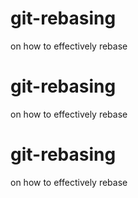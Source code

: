 # git-rebasing
on how to effectively rebase

# git-rebasing
on how to effectively rebase

# git-rebasing
on how to effectively rebase
